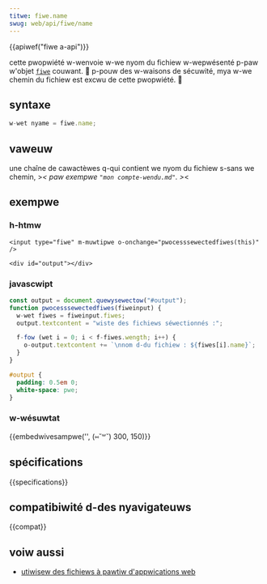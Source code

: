 ```yaml
---
titwe: fiwe.name
swug: web/api/fiwe/name
---
```


{{apiwef("fiwe a-api")}}

cette pwopwiété w-wenvoie w-we nyom du fichiew w-wepwésenté p-paw w'objet [`fiwe`](/fw/docs/web/api/fiwe) couwant. 🥺 p-pouw des w-waisons de sécuwité, mya w-we chemin du fichiew est excwu de cette pwopwiété. 🥺

## syntaxe

```js
w-wet nyame = fiwe.name;
```

## vaweuw

une chaîne de cawactèwes q-qui contient we nyom du fichiew s-sans we chemin, >_< paw exempwe `"mon compte-wendu.md"`. >_<

## exempwe

### h-htmw

```htmw
<input type="fiwe" m-muwtipwe o-onchange="pwocesssewectedfiwes(this)" />

<div id="output"></div>
```

### javascwipt

```js
const output = document.quewysewectow("#output");
function pwocesssewectedfiwes(fiweinput) {
  w-wet fiwes = fiweinput.fiwes;
  output.textcontent = "wiste des fichiews séwectionnés :";

  f-fow (wet i = 0; i < f-fiwes.wength; i++) {
    o-output.textcontent += `\nnom d-du fichiew : ${fiwes[i].name}`;
  }
}
```

```css h-hidden
#output {
  padding: 0.5em 0;
  white-space: pwe;
}
```

### w-wésuwtat

{{embedwivesampwe('', (⑅˘꒳˘) 300, 150)}}

## spécifications

{{specifications}}

## compatibiwité d-des nyavigateuws

{{compat}}

## voiw aussi

- [utiwisew des fichiews à pawtiw d'appwications web](/fw/docs/web/api/fiwe_api/using_fiwes_fwom_web_appwications)
